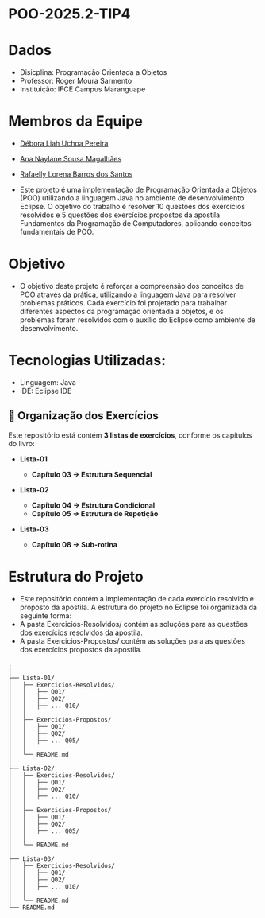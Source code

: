 # POO-2025.2-TIP4

# Dados
- Disicplina: Programação Orientada a Objetos
- Professor: Roger Moura Sarmento
- Instituição: IFCE Campus Maranguape

# Membros da Equipe  
  - [Débora Liah Uchoa Pereira](https://github.com/deboraliah)  
  - [Ana Naylane Sousa Magalhães](https://github.com/naayxz)
  - [Rafaelly Lorena Barros dos Santos](https://github.com/rafaellylorena123)

- Este projeto é uma implementação de Programação Orientada a Objetos (POO) utilizando a linguagem Java no ambiente de desenvolvimento Eclipse. O objetivo do trabalho é resolver 10 questões dos exercícios resolvidos e 5 questões dos exercícios propostos da apostila Fundamentos da Programação de Computadores, aplicando conceitos fundamentais de POO.

# Objetivo

- O objetivo deste projeto é reforçar a compreensão dos conceitos de POO através da prática, utilizando a linguagem Java para resolver problemas práticos. Cada exercício foi projetado para trabalhar diferentes aspectos da programação orientada a objetos, e os problemas foram resolvidos com o auxílio do Eclipse como ambiente de desenvolvimento.
  
# Tecnologias Utilizadas:

- Linguagem: Java
- IDE: Eclipse IDE

## 📂 Organização dos Exercícios  

Este repositório está contém  **3 listas de exercícios**, conforme os capítulos do livro:  

- **Lista-01**  
   - **Capítulo 03 → Estrutura Sequencial**  

- **Lista-02**  
  - **Capítulo 04 → Estrutura Condicional**  
  - **Capítulo 05 → Estrutura de Repetição**  

- **Lista-03**  
  - **Capítulo 08 → Sub-rotina** 


# Estrutura do Projeto

- Este repositório contém a implementação de cada exercício resolvido e proposto da apostila. A estrutura do projeto no Eclipse foi organizada da seguinte forma:
- A pasta Exercicios-Resolvidos/ contém as soluções para as questões dos exercícios resolvidos da apostila.
- A pasta Exercicios-Propostos/ contém as soluções para as questões dos exercícios propostos da apostila.

```text
.
│
├── Lista-01/
│   ├── Exercicios-Resolvidos/
│   │   ├── Q01/
│   │   ├── Q02/
│   │   ├── ... Q10/
│   │
│   ├── Exercicios-Propostos/
│   │   ├── Q01/
│   │   ├── Q02/
│   │   ├── ... Q05/
│   │
│   └── README.md
│
├── Lista-02/
│   ├── Exercicios-Resolvidos/
│   │   ├── Q01/
│   │   ├── Q02/
│   │   ├── ... Q10/
│   │
│   ├── Exercicios-Propostos/
│   │   ├── Q01/
│   │   ├── Q02/
│   │   ├── ... Q05/
│   │
│   └── README.md
│
├── Lista-03/
│   ├── Exercicios-Resolvidos/
│   │   ├── Q01/
│   │   ├── Q02/
│   │   ├── ... Q10/
│   │
│   └── README.md
└── README.md

